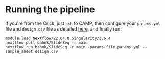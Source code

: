 
# Running the pipeline

If you're from the Crick, just `ssh` to CAMP, then configure your `params.yml` file and `design.csv` file as detailed [here](config.md), and finally run:

```
module load Nextflow/22.04.0 Singularity/3.6.4
nextflow pull bahnk/SlideSeq -r main
nextflow run bahnk/SlideSeq -r main -params-file params.yml --sample_sheet design.csv
```
